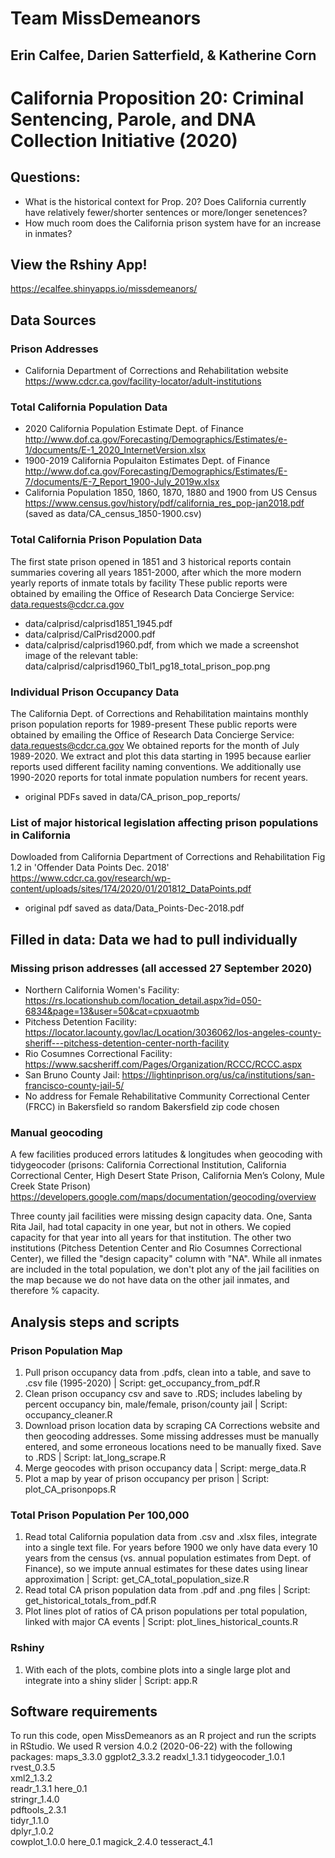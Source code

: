 # Team MissDemeanors
## Erin Calfee, Darien Satterfield, & Katherine Corn
# California Proposition 20: Criminal Sentencing, Parole, and DNA Collection Initiative (2020)
## Questions:
- What is the historical context for Prop. 20? Does California currently have relatively fewer/shorter sentences or more/longer senetences?
- How much room does the California prison system have for an increase in inmates?

## View the Rshiny App!
https://ecalfee.shinyapps.io/missdemeanors/    

## Data Sources
### Prison Addresses
- California Department of Corrections and Rehabilitation website https://www.cdcr.ca.gov/facility-locator/adult-institutions

### Total California Population Data
- 2020 California Population Estimate Dept. of Finance
http://www.dof.ca.gov/Forecasting/Demographics/Estimates/e-1/documents/E-1_2020_InternetVersion.xlsx
- 1900-2019 California Populaiton Estimates Dept. of Finance
http://www.dof.ca.gov/Forecasting/Demographics/Estimates/E-7/documents/E-7_Report_1900-July_2019w.xlsx
- California Population 1850, 1860, 1870, 1880 and 1900 from US Census
https://www.census.gov/history/pdf/california_res_pop-jan2018.pdf
(saved as data/CA_census_1850-1900.csv)

### Total California Prison Population Data
The first state prison opened in 1851 and 3 historical reports contain summaries covering all years 1851-2000, after which the more modern yearly reports of inmate totals by facility
These public reports were obtained by emailing the Office of Research Data Concierge Service: data.requests@cdcr.ca.gov
- data/calprisd/calprisd1851_1945.pdf
- data/calprisd/CalPrisd2000.pdf
- data/calprisd/calprisd1960.pdf, from which we made a screenshot image of the relevant table:
data/calprisd/calprisd1960_Tbl1_pg18_total_prison_pop.png


### Individual Prison Occupancy Data
The California Dept. of Corrections and Rehabilitation maintains monthly prison population reports for 1989-present
These public reports were obtained by emailing the Office of Research Data Concierge Service: data.requests@cdcr.ca.gov
We obtained reports for the month of July 1989-2020. We extract and plot this data starting in 1995 because earlier reports used different facility naming conventions.
We additionally use 1990-2020 reports for total inmate population numbers for recent years.
- original PDFs saved in data/CA_prison_pop_reports/

### List of major historical legislation affecting prison populations in California
Dowloaded from California Department of Corrections and Rehabilitation Fig 1.2 in 'Offender Data Points Dec. 2018'
https://www.cdcr.ca.gov/research/wp-content/uploads/sites/174/2020/01/201812_DataPoints.pdf
- original pdf saved as data/Data_Points-Dec-2018.pdf

## Filled in data: Data we had to pull individually

### Missing prison addresses (all accessed 27 September 2020)
 - Northern California Women's Facility: https://rs.locationshub.com/location_detail.aspx?id=050-6834&page=13&user=50&cat=cpxuaotmb
- Pitchess Detention Facility: https://locator.lacounty.gov/lac/Location/3036062/los-angeles-county-sheriff---pitchess-detention-center-north-facility
- Rio Cosumnes Correctional Facility: https://www.sacsheriff.com/Pages/Organization/RCCC/RCCC.aspx
- San Bruno County Jail: https://lightinprison.org/us/ca/institutions/san-francisco-county-jail-5/
- No address for Female Rehabilitative Community Correctional Center (FRCC) in Bakersfield so random Bakersfield zip code chosen


### Manual geocoding
A few facilities produced errors latitudes & longitudes when geocoding with tidygeocoder (prisons: California Correctional Institution, California Correctional Center, High Desert State Prison, California Men’s Colony, Mule Creek State Prison)
https://developers.google.com/maps/documentation/geocoding/overview

Three county jail facilities were missing design capacity data. One, Santa Rita Jail, had total capacity in one year, but not in others. We copied capacity for that year into all years for that institution. The other two institutions (Pitchess Detention Center and Rio Cosumnes Correctional Center), we filled the "design capacity" column with "NA". While all inmates are included in the total population, we don't plot any of the jail facilities on the map because we do not have data on the other jail inmates, and therefore % capacity.


## Analysis steps and scripts

### Prison Population Map
1. Pull prison occupancy data from .pdfs, clean into a table, and save to .csv file (1995-2020) | Script: get_occupancy_from_pdf.R
2. Clean prison occupancy csv and save to .RDS; includes labeling by percent occupancy bin, male/female, prison/county jail | Script: occupancy_cleaner.R
3. Download prison location data by scraping CA Corrections website and then geocoding addresses. Some missing addresses must be manually entered, and some erroneous locations need to be manually fixed. Save to .RDS | Script: lat_long_scrape.R
4. Merge geocodes with prison occupancy data | Script: merge_data.R
5. Plot a map by year of prison occupancy per prison | Script: plot_CA_prisonpops.R

### Total Prison Population Per 100,000
1. Read total California population data from .csv and .xlsx files, integrate into a single text file. For years before 1900 we only have data every 10 years from the census (vs. annual population estimates from Dept. of Finance), so we impute annual estimates for these dates using linear approximation | Script: get_CA_total_population_size.R
2. Read total CA prison population data from .pdf and .png files | Script: get_historical_totals_from_pdf.R
3. Plot lines plot of ratios of CA prison populations per total population, linked with major CA events | Script: plot_lines_historical_counts.R

### Rshiny
1. With each of the plots, combine plots into a single large plot and integrate into a shiny slider | Script: app.R


## Software requirements
To run this code, open MissDemeanors as an R project and run the scripts in RStudio. We used R version 4.0.2 (2020-06-22) with the following packages:
 maps_3.3.0
 ggplot2_3.3.2
 readxl_1.3.1
 tidygeocoder_1.0.1
 rvest_0.3.5       
 xml2_1.3.2         
 readr_1.3.1
 here_0.1           
 stringr_1.4.0      
 pdftools_2.3.1    
 tidyr_1.1.0        
 dplyr_1.0.2     
 cowplot_1.0.0
 here_0.1
 magick_2.4.0
 tesseract_4.1
